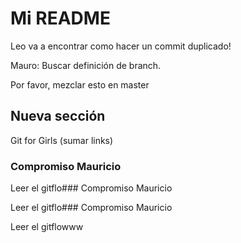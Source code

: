 # Mi README

Leo va a encontrar como hacer un commit duplicado!

Mauro: Buscar definición de branch.

Por favor, mezclar esto en master 

## Nueva sección 

Git for Girls (sumar links)

### Compromiso Mauricio

Leer el gitflo### Compromiso Mauricio

Leer el gitflo### Compromiso Mauricio

Leer el gitflowww
